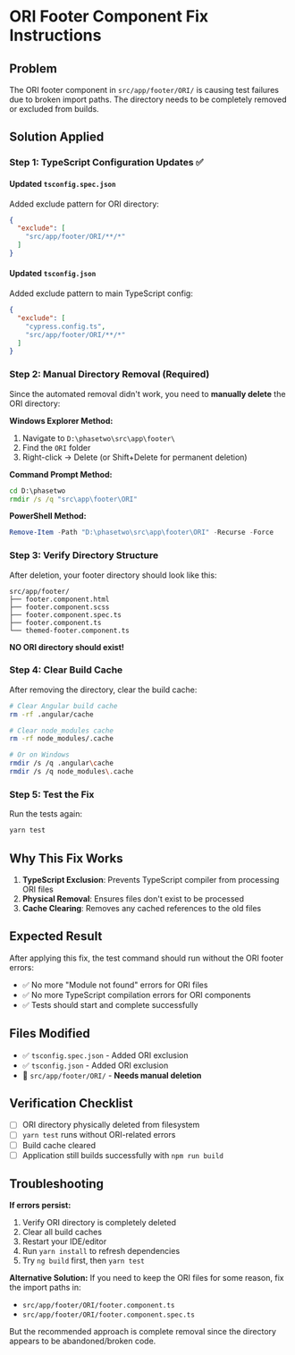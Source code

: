 # ORI Footer Component Fix Instructions

## Problem
The ORI footer component in `src/app/footer/ORI/` is causing test failures due to broken import paths. The directory needs to be completely removed or excluded from builds.

## Solution Applied

### Step 1: TypeScript Configuration Updates ✅

#### Updated `tsconfig.spec.json`
Added exclude pattern for ORI directory:
```json
{
  "exclude": [
    "src/app/footer/ORI/**/*"
  ]
}
```

#### Updated `tsconfig.json`
Added exclude pattern to main TypeScript config:
```json
{
  "exclude": [
    "cypress.config.ts",
    "src/app/footer/ORI/**/*"
  ]
}
```

### Step 2: Manual Directory Removal (Required)

Since the automated removal didn't work, you need to **manually delete** the ORI directory:

**Windows Explorer Method:**
1. Navigate to `D:\phasetwo\src\app\footer\`
2. Find the `ORI` folder
3. Right-click → Delete (or Shift+Delete for permanent deletion)

**Command Prompt Method:**
```cmd
cd D:\phasetwo
rmdir /s /q "src\app\footer\ORI"
```

**PowerShell Method:**
```powershell
Remove-Item -Path "D:\phasetwo\src\app\footer\ORI" -Recurse -Force
```

### Step 3: Verify Directory Structure

After deletion, your footer directory should look like this:
```
src/app/footer/
├── footer.component.html
├── footer.component.scss
├── footer.component.spec.ts
├── footer.component.ts
└── themed-footer.component.ts
```

**NO ORI directory should exist!**

### Step 4: Clear Build Cache

After removing the directory, clear the build cache:
```bash
# Clear Angular build cache
rm -rf .angular/cache

# Clear node_modules cache
rm -rf node_modules/.cache

# Or on Windows
rmdir /s /q .angular\cache
rmdir /s /q node_modules\.cache
```

### Step 5: Test the Fix

Run the tests again:
```bash
yarn test
```

## Why This Fix Works

1. **TypeScript Exclusion**: Prevents TypeScript compiler from processing ORI files
2. **Physical Removal**: Ensures files don't exist to be processed
3. **Cache Clearing**: Removes any cached references to the old files

## Expected Result

After applying this fix, the test command should run without the ORI footer errors:
- ✅ No more "Module not found" errors for ORI files
- ✅ No more TypeScript compilation errors for ORI components
- ✅ Tests should start and complete successfully

## Files Modified
- ✅ `tsconfig.spec.json` - Added ORI exclusion
- ✅ `tsconfig.json` - Added ORI exclusion
- 🔲 `src/app/footer/ORI/` - **Needs manual deletion**

## Verification Checklist

- [ ] ORI directory physically deleted from filesystem
- [ ] `yarn test` runs without ORI-related errors
- [ ] Build cache cleared
- [ ] Application still builds successfully with `npm run build`

## Troubleshooting

**If errors persist:**
1. Verify ORI directory is completely deleted
2. Clear all build caches
3. Restart your IDE/editor
4. Run `yarn install` to refresh dependencies
5. Try `ng build` first, then `yarn test`

**Alternative Solution:**
If you need to keep the ORI files for some reason, fix the import paths in:
- `src/app/footer/ORI/footer.component.ts`
- `src/app/footer/ORI/footer.component.spec.ts`

But the recommended approach is complete removal since the directory appears to be abandoned/broken code.